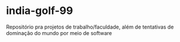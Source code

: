 # india-golf-99
Repositório pra projetos de trabalho/faculdade, além de tentativas de dominação do mundo por meio de software

